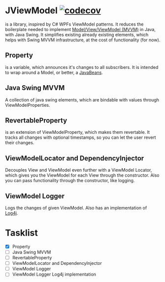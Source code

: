 # JViewModel [![codecov](https://codecov.io/gh/terrasearch/JViewModel/branch/master/graph/badge.svg?token=5Y5DPBIOES)](https://codecov.io/gh/terrasearch/JViewModel)
is a library, inspired by C# WPFs ViewModel patterns. It reduces the boilerplate needed to implement [Model/View/ViewModel (MVVM)](https://en.wikipedia.org/wiki/Model%E2%80%93view%E2%80%93viewmodel) in Java, with Java Swing. It simplifies existing already existing elements, which helps with Swing MVVM infrastructure, at the cost of functionality (for now).

##  Property
is a variable, which announces it's changes to all subscribers. It is intended to wrap around a Model, or better, a [JavaBeans](https://en.wikipedia.org/wiki/JavaBeans).

## Java Swing MVVM
A collection of java swing elements, which are bindable with values through ViewModelProperties.

## RevertableProperty
is an extension of ViewModelProperty, which makes them revertable. It tracks all changes with optional timestamps, so you can let the user revert their changes.

## ViewModelLocator and DependencyInjector
Decouples View and ViewModel even further with a ViewModel Locator, which gives you the ViewModel for each View through the constructor. Also you can pass functionality through the constructor, like logging. 

## ViewModel Logger
Logs the changes of given ViewModel. Also has an implementation of [Log4j](https://logging.apache.org/log4j/2.x/).

# Tasklist
- [x] Property
- [ ] Java Swing MVVM
- [ ] RevertableProperty
- [ ] ViewModelLocator and DependencyInjector
- [ ] ViewModel Logger
- [ ] ViewModel Logger Log4j implementation
